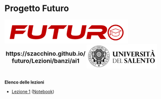 <!-- .slide: class="cosa-impareremo hidden-h1 h1-fontsize-30 h1-align-left" data-background-image="/sfondi/Cosa Impareremo.webp" data-background-size="contain" -->
# Progetto Futuro

<img src="/futuro.png" style="height:80px"><img src="/unisalento-black.png" style="height:80px; float:right">

<p style="font-size:2vw;text-align:center;font-weight:bold">https://szacchino.github.io/futuro/Lezioni/banzi/ai1</p>
<p>&nbsp;</p>

<strong>Elenco delle lezioni</strong>
- [Lezione 1](Lezione1.html) ([Notebook](https://colab.research.google.com/drive/1mq1-Qb-WKtdJrPWUowC4USe5SwkKzWl7?usp=sharing))
</li>
</ul>

